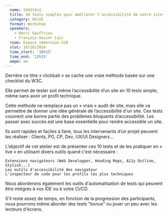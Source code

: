 ```yaml
---
  name: 24d1t4s1
  title: 10 tests simples pour améliorer l'accessibilité de votre site
  category: UX/UI
  format: Workshop
  speakers: 
    - Henri Gauffriau
    - François-Xavier Lair
  room: Espace immersion G10
  slot: 10/10/2024
  time_start: '10h15'
  time_end: '12h15'
  ampm: am
---
```

Derrière ce titre « clickbait » se cache une vraie méthode basée sur une checklist du W3C.

Elle permet de tester soit même l’accessibilité d’un site en 10 tests simple, même sans avoir un profil technique.

Cette méthode ne remplace pas un « vrais » audit de site, mais elle va permettre de donner une idée générale de l’accessibilité d'un site. Ces tests couvrent une bonne partie des problèmes bloquants d’accessibilité. Les passer avec succès est une base essentielle pour rendre accessible un site.

Ils sont rapides et faciles à faire, tous les intervenants d’un projet peuvent les réaliser : Clients, PO, CP, Dev, UX/UI Designers…

L’objectif de cet atelier est de présenter ces 10 tests et de les pratiquer en « live » en utilisant divers outils quand c'est nécessaire :

    Extensions navigateurs (Web Developper, Heading Maps, A11y Outline, Stylish...)
    Les outils d'accessibilité des navigateur
    L'inspecteur de code pour les profils les plus techniques

Nous aborderons également les outils d'automatisation de tests qui peuvent être intégrés à vos IDE ou à votre CI/CD.

S'il reste assez de temps, en fonction de la progression des participants, nous pourrons même aborder des tests "bonus" ou jouer un peu avec les lecteurs d'écrans.

